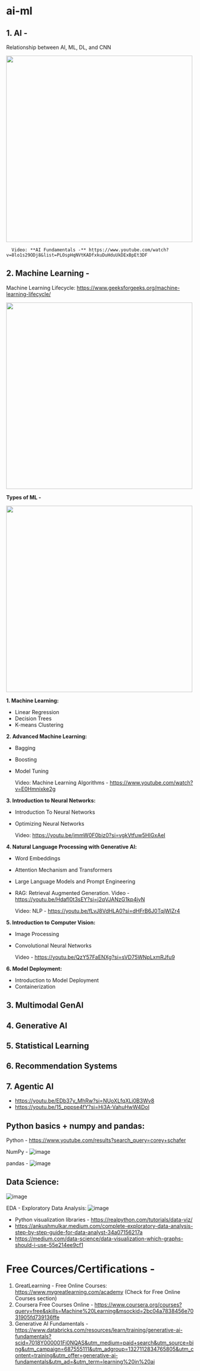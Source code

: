 # ai-ml

## 1. **AI -**

   Relationship between AI, ML, DL, and CNN
   
   <img src="https://github.com/user-attachments/assets/8cb6afc1-ff8b-41f8-aa1d-2c35be9b2e02" width="500" height="500">

      Video: **AI Fundamentals -** https://www.youtube.com/watch?v=8lo1s29ODj8&list=PLOspHqNVtKADfxkuDuHduUkDExBpEt3DF

## 2. **Machine Learning -**

   Machine Learning Lifecycle: https://www.geeksforgeeks.org/machine-learning-lifecycle/

   <img src="https://github.com/user-attachments/assets/44c0873b-6695-49ed-a1bb-64d935166252" width="500" height="500">

   **Types of ML -**

   <img src="https://github.com/user-attachments/assets/2037b7b8-62f5-4b54-b3a8-c8be852cf054" width="500" height="500">

   **1. Machine Learning:**
   - Linear Regression
   - Decision Trees
   - K-means Clustering

   **2. Advanced Machine Learning:**
   - Bagging
   - Boosting
   - Model Tuning
  
      Video: Machine Learning Algorithms - https://www.youtube.com/watch?v=E0Hmnixke2g
  
   **3. Introduction to Neural Networks:**
   - Introduction To Neural Networks
   - Optimizing Neural Networks
   
      Video: https://youtu.be/jmmW0F0biz0?si=vgkVtfuw5HIGxAeI

   **4. Natural Language Processing with Generative Al:**
   - Word Embeddings
   - Attention Mechanism and Transformers
   - Large Language Models and Prompt Engineering
   - RAG: Retrieval Augmented Generation. Video - https://youtu.be/HdafI0t3sEY?si=j2qVJANzG1kp4jyN
   
      Video: NLP - https://youtu.be/fLvJ8VdHLA0?si=dHFrB6J0TqjWIZr4
  
   **5. Introduction to Computer Vision:**
   - Image Processing
   - Convolutional Neural Networks
   
      Video - https://youtu.be/QzY57FaENXg?si=sVD75WNpLxmRJfu9
  
   **6. Model Deployment:**
   - Introduction to Model Deployment
   - Containerization


## 3. Multimodal GenAl

## 4. Generative Al

## 5. Statistical Learning

## 6. Recommendation Systems

## 7. Agentic AI 
   - https://youtu.be/EDb37y_MhRw?si=NUoXLfqXLi0B3Wv8
   - https://youtu.be/15_pppse4fY?si=Hi3A-VahuHwW4DoI

## Python basics + numpy and pandas:
   Python - https://www.youtube.com/results?search_query=corey+schafer
   
   NumPy - ![image](https://github.com/user-attachments/assets/c720143d-9127-4622-994d-35767c44b449)

   pandas - ![image](https://github.com/user-attachments/assets/9e4cd06a-94a2-4f87-9017-2f0134949da1)

## Data Science:
  ![image](https://github.com/user-attachments/assets/58869cdd-6823-4b58-938e-ec32c7ec0567)

  EDA - Exploratory Data Analysis: ![image](https://github.com/user-attachments/assets/e94f9712-7e94-481d-b6de-c00754b4752c)

   - Python visualization libraries - https://realpython.com/tutorials/data-viz/
   - https://ankushmulkar.medium.com/complete-exploratory-data-analysis-step-by-step-guide-for-data-analyst-34a07156217a
   - https://medium.com/data-science/data-visualization-which-graphs-should-i-use-55e214ee9cf1 

# Free Cources/Certifications - 
1. GreatLearning - Free Online Courses: https://www.mygreatlearning.com/academy (Check for Free Online Courses section)
2. Coursera Free Courses Online - https://www.coursera.org/courses?query=free&skills=Machine%20Learning&msockid=2bc04a7838456e7031905fd739136ffe
3. Generative AI Fundamentals - https://www.databricks.com/resources/learn/training/generative-ai-fundamentals?scid=7018Y000001Fi0NQAS&utm_medium=paid+search&utm_source=bing&utm_campaign=687555111&utm_adgroup=1327112834765805&utm_content=training&utm_offer=generative-ai-fundamentals&utm_ad=&utm_term=learning%20in%20ai
